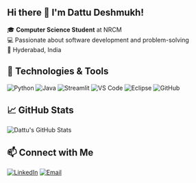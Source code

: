 ## Hi there 👋 I'm Dattu Deshmukh!

🎓 **Computer Science Student** at NRCM  
💻 Passionate about software development and problem-solving  
📍 Hyderabad, India

## 🔧 Technologies & Tools

![Python](https://img.shields.io/badge/-Python-3776AB?style=flat-square&logo=python&logoColor=white)
![Java](https://img.shields.io/badge/-Java-007396?style=flat-square&logo=java&logoColor=white)
![Streamlit](https://img.shields.io/badge/-Streamlit-FF4B4B?style=flat-square&logo=streamlit&logoColor=white)
![VS Code](https://img.shields.io/badge/-VS%20Code-007ACC?style=flat-square&logo=visual-studio-code&logoColor=white)
![Eclipse](https://img.shields.io/badge/-Eclipse-2C2255?style=flat-square&logo=eclipse&logoColor=white)
![GitHub](https://img.shields.io/badge/-GitHub-181717?style=flat-square&logo=github&logoColor=white)


## 📈 GitHub Stats

![Dattu's GitHub Stats](https://github-readme-stats.vercel.app/api?username=Dattu-Deshmukh&show_icons=true&theme=radical)

## 📫 Connect with Me

[![LinkedIn](https://img.shields.io/badge/-LinkedIn-0A66C2?style=flat-square&logo=linkedin&logoColor=white)](https://www.linkedin.com/in/dattu-deshmukh2/)
[![Email](https://img.shields.io/badge/-Email-D14836?style=flat-square&logo=gmail&logoColor=white)](mailto:dattudeshmukh021@gmail.com)

<!--
**Dattu-Deshmukh/Dattu-Deshmukh** is a ✨ _special_ ✨ repository because its `README.md` (this file) appears on your GitHub profile.

Here are some ideas to get you started:

- 🔭 I’m currently working on ...
- 🌱 I’m currently learning ...
- 👯 I’m looking to collaborate on ...
- 🤔 I’m looking for help with ...
- 💬 Ask me about ...
- 📫 How to reach me: ...
- 😄 Pronouns: ...
- ⚡ Fun fact: ...
-->
